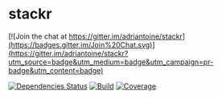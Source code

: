stackr
======

[![Join the chat at https://gitter.im/adriantoine/stackr](https://badges.gitter.im/Join%20Chat.svg)](https://gitter.im/adriantoine/stackr?utm_source=badge&utm_medium=badge&utm_campaign=pr-badge&utm_content=badge)

[![Dependencies Status](http://img.shields.io/gemnasium/adriantoine/stackr.svg?style=flat-square)](https://gemnasium.com/adriantoine/stackr)
[![Build](http://img.shields.io/travis/adriantoine/stackr.svg?style=flat-square)](https://travis-ci.org/adriantoine/stackr)
[![Coverage](http://img.shields.io/coveralls/adriantoine/stackr.svg?style=flat-square)](https://coveralls.io/r/adriantoine/stackr)
